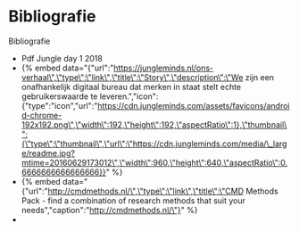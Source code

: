 # Bibliografie

Bibliografie



* Pdf Jungle day 1 2018
* {% embed data="{\"url\":\"https://jungleminds.nl/ons-verhaal\",\"type\":\"link\",\"title\":\"Story\",\"description\":\"We zijn een onafhankelijk digitaal bureau dat merken in staat stelt echte gebruikerswaarde te leveren.\",\"icon\":{\"type\":\"icon\",\"url\":\"https://cdn.jungleminds.com/assets/favicons/android-chrome-192x192.png\",\"width\":192,\"height\":192,\"aspectRatio\":1},\"thumbnail\":{\"type\":\"thumbnail\",\"url\":\"https://cdn.jungleminds.com/media/\_large/readme.jpg?mtime=20160629173012\",\"width\":960,\"height\":640,\"aspectRatio\":0.6666666666666666}}" %}
* {% embed data="{\"url\":\"http://cmdmethods.nl/\",\"type\":\"link\",\"title\":\"CMD Methods Pack - find a combination of research methods that suit your needs\",\"caption\":\"http://cmdmethods.nl/\"}" %}
* 


